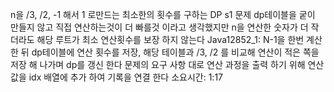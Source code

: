 n을 /3, /2, -1 해서 1 로만드는 최소한의 횟수를 구하는 DP s1 문제
dp테이블을 궅이 만들지 않고 직접 연산하는것이 더 빠를것 이라고 생각했지만
n을 연산한 숫자가 더 작더라도 해당 루트가 최소 연산횟수를 보장 하지 않는다
Java12852_1:
N-1을 한번 계산 한 뒤 dp테이블에 연산 횟수를 저장,
해당 테이블과 /3, /2 를 비교해 연산이 적은 쪽을 저장 해 나가며 dp를 갱신 한다
문제의 요구 사항 대로 연산 과정을 출력 하기 위해
연산값을 idx 배열에 추가 하여 기록을 연결 한다
소요시간: 1:17
